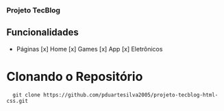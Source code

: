 ### Projeto TecBlog

## Funcionalidades

- Páginas
  [x] Home
  [x] Games
  [x] App
  [x] Eletrônicos

# Clonando o Repositório

```
  git clone https://github.com/pduartesilva2005/projeto-tecblog-html-css.git
```
